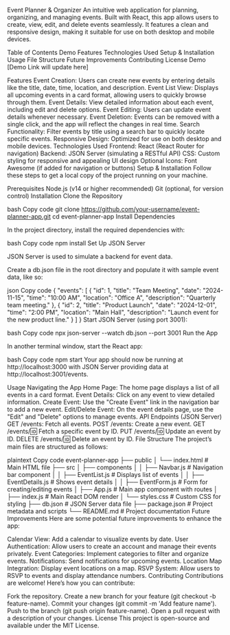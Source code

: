 
Event Planner & Organizer
An intuitive web application for planning, organizing, and managing events. Built with React, this app allows users to create, view, edit, and delete events seamlessly. It features a clean and responsive design, making it suitable for use on both desktop and mobile devices.

Table of Contents
Demo
Features
Technologies Used
Setup & Installation
Usage
File Structure
Future Improvements
Contributing
License
Demo
[Demo Link will update here]

Features
Event Creation: Users can create new events by entering details like the title, date, time, location, and description.
Event List View: Displays all upcoming events in a card format, allowing users to quickly browse through them.
Event Details: View detailed information about each event, including edit and delete options.
Event Editing: Users can update event details whenever necessary.
Event Deletion: Events can be removed with a single click, and the app will reflect the changes in real time.
Search Functionality: Filter events by title using a search bar to quickly locate specific events.
Responsive Design: Optimized for use on both desktop and mobile devices.
Technologies Used
Frontend: React (React Router for navigation)
Backend: JSON Server (simulating a RESTful API)
CSS: Custom styling for responsive and appealing UI design
Optional Icons: Font Awesome (if added for navigation or buttons)
Setup & Installation
Follow these steps to get a local copy of the project running on your machine.

Prerequisites
Node.js (v14 or higher recommended)
Git (optional, for version control)
Installation
Clone the Repository

bash
Copy code
git clone https://github.com/your-username/event-planner-app.git
cd event-planner-app
Install Dependencies

In the project directory, install the required dependencies with:

bash
Copy code
npm install
Set Up JSON Server

JSON Server is used to simulate a backend for event data.

Create a db.json file in the root directory and populate it with sample event data, like so:

json
Copy code
{
  "events": [
    {
      "id": 1,
      "title": "Team Meeting",
      "date": "2024-11-15",
      "time": "10:00 AM",
      "location": "Office A",
      "description": "Quarterly team meeting."
    },
    {
      "id": 2,
      "title": "Product Launch",
      "date": "2024-12-01",
      "time": "2:00 PM",
      "location": "Main Hall",
      "description": "Launch event for the new product line."
    }
  ]
}
Start JSON Server (using port 3001):

bash
Copy code
npx json-server --watch db.json --port 3001
Run the App

In another terminal window, start the React app:

bash
Copy code
npm start
Your app should now be running at http://localhost:3000 with JSON Server providing data at http://localhost:3001/events.

Usage
Navigating the App
Home Page: The home page displays a list of all events in a card format.
Event Details: Click on any event to view detailed information.
Create Event: Use the "Create Event" link in the navigation bar to add a new event.
Edit/Delete Event: On the event details page, use the "Edit" and "Delete" options to manage events.
API Endpoints (JSON Server)
GET /events: Fetch all events.
POST /events: Create a new event.
GET /events/:id: Fetch a specific event by ID.
PUT /events/:id: Update an event by ID.
DELETE /events/:id: Delete an event by ID.
File Structure
The project’s main files are structured as follows:

plaintext
Copy code
event-planner-app
├── public
│   └── index.html            # Main HTML file
├── src
│   ├── components
│   │   ├── Navbar.js         # Navigation bar component
│   │   ├── EventList.js      # Displays list of events
│   │   ├── EventDetails.js   # Shows event details
│   │   ├── EventForm.js      # Form for creating/editing events
│   ├── App.js                # Main app component with routes
│   ├── index.js              # Main React DOM render
│   └── styles.css            # Custom CSS for styling
├── db.json                   # JSON Server data file
├── package.json              # Project metadata and scripts
└── README.md                 # Project documentation
Future Improvements
Here are some potential future improvements to enhance the app:

Calendar View: Add a calendar to visualize events by date.
User Authentication: Allow users to create an account and manage their events privately.
Event Categories: Implement categories to filter and organize events.
Notifications: Send notifications for upcoming events.
Location Map Integration: Display event locations on a map.
RSVP System: Allow users to RSVP to events and display attendance numbers.
Contributing
Contributions are welcome! Here’s how you can contribute:

Fork the repository.
Create a new branch for your feature (git checkout -b feature-name).
Commit your changes (git commit -m 'Add feature name').
Push to the branch (git push origin feature-name).
Open a pull request with a description of your changes.
License
This project is open-source and available under the MIT License.